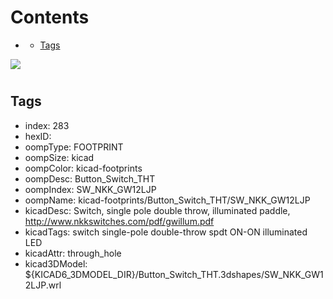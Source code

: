 



Contents
========

* [](#)
	* [Tags](#tags)
  
![][im]
# 

## Tags

- index: 283
- hexID: 
- oompType: FOOTPRINT
- oompSize: kicad
- oompColor: kicad-footprints
- oompDesc: Button_Switch_THT
- oompIndex: SW_NKK_GW12LJP
- oompName: kicad-footprints/Button_Switch_THT/SW_NKK_GW12LJP
- kicadDesc: Switch, single pole double throw, illuminated paddle, http://www.nkkswitches.com/pdf/gwillum.pdf
- kicadTags: switch single-pole double-throw spdt ON-ON illuminated LED
- kicadAttr: through_hole
- kicad3DModel: ${KICAD6_3DMODEL_DIR}/Button_Switch_THT.3dshapes/SW_NKK_GW12LJP.wrl



[im]: image.png
